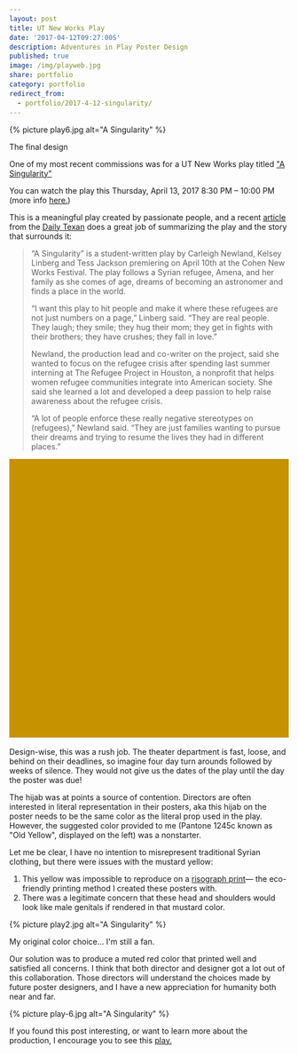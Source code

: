 ```yaml
---
layout: post
title: UT New Works Play
date: '2017-04-12T09:27:00S'
description: Adventures in Play Poster Design
published: true
image: /img/playweb.jpg
share: portfolio
category: portfolio
redirect_from:
  - portfolio/2017-4-12-singularity/
---
```


{% picture play6.jpg alt="A Singularity" %}
<div class="col three caption">
The final design</div>

One of my most recent commissions was for a UT New Works play titled ["A Singularity"](https://www.dailytexanonline.com/2017/04/04/student-play-gives-voice-to-struggles-of-syrian-refugees)

You can watch the play this Thursday, April 13, 2017
8:30 PM – 10:00 PM (more info [here.](https://www.eventbrite.com/e/a-singularity-tickets-33269303382))

This is a meaningful play created by passionate people, and a recent [article](https://www.dailytexanonline.com/2017/04/04/student-play-gives-voice-to-struggles-of-syrian-refugees) from the [Daily Texan](https://www.dailytexanonline.com) does a great job of summarizing the play and the story that surrounds it:

>“A Singularity” is a student-written play by Carleigh Newland, Kelsey Linberg and Tess Jackson premiering on April 10th at the Cohen New Works Festival. The play follows a Syrian refugee, Amena, and her family as she comes of age, dreams of becoming an astronomer and finds a place in the world.
>
>“I want this play to hit people and make it where these refugees are not just numbers on a page,” Linberg said. “They are real people. They laugh; they smile; they hug their mom; they get in fights with their brothers; they have crushes; they fall in love.”
>
>Newland, the production lead and co-writer on the project, said she wanted to focus on the refugee crisis after spending last summer interning at The Refugee Project in Houston, a nonprofit that helps women refugee communities integrate into American society. She said she learned a lot and developed a deep passion to help raise awareness about the refugee crisis.
>
>“A lot of people enforce these really negative stereotypes on (refugees),” Newland said. “They are just families wanting to pursue their dreams and trying to resume the lives they had in different places.”

<img class="col one lazyload" src="/img/play4.jpg"  data-action="zoom">

Design-wise, this was a rush job. The theater department is fast, loose, and behind on their deadlines, so imagine four day turn arounds followed by weeks of silence. They would not give us the dates of the play until the day the poster was due!


The hijab was at points a source of contention. Directors are often interested in literal representation in their posters, aka this hijab on the poster needs to be the same color as the literal prop used in the play. However, the suggested color provided to me (Pantone 1245c known as "Old Yellow", displayed on the left) was a nonstarter.

Let me be clear, I have no intention to misrepresent traditional  Syrian clothing, but there were issues with the mustard yellow:
1. This yellow was impossible to reproduce on a [risograph print](https://hatopress.net/printing/)— the eco-friendly printing method I created these posters with.
2. There was a legitimate concern that these head and shoulders would look like male genitals if rendered in that mustard color.

{% picture play2.jpg alt="A Singularity" %}
<div class="col three caption">
My original color choice... I'm still a fan.</div>

Our solution was to produce a muted red color that printed well and satisfied all concerns. I think that both director and designer got a lot out of this collaboration. Those directors will understand the choices made by future poster designers, and I have a new appreciation for humanity both near and far.

{% picture play-6.jpg alt="A Singularity" %}

If you found this post interesting, or want to learn more about the production, I encourage you to see this [play.](https://www.eventbrite.com/e/a-singularity-tickets-33269303382)
